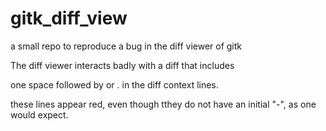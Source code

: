 # gitk_diff_view
a small repo to reproduce a bug in the diff viewer of gitk

The diff viewer interacts badly with a diff that includes

one space followed by <items> or </items>. in the diff context lines.

these lines appear red, even though tthey do not have an initial "-", as one
would expect.
